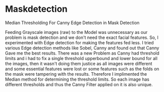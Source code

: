 # Maskdetection
Median Thresholding For Canny Edge Detection in Mask Detection


Feeding Grayscale images (raw) to the Model was unnecessary as our problem is mask detection and we don't need the exact facial features.  So, I experimented with Edge detection for making the features fed less. I tried various Edge detection methods like Sobel, Canny and found out that Canny Gave me the best results. There was a new Problem as Canny had threshold limits and i had to fix a single threshold upperbound and lower bound for all the images, then it wasn't doing them justice as all images were different and some essential features were lost or some features such as the folds on the mask were tampering with the results. Therefore I implimented the Median method for determining the threshold limits. So each image has different thresholds and thus the Canny Filter applied on it is also unique.
